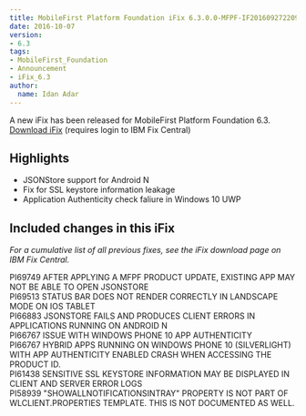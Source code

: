```yaml
---
title: MobileFirst Platform Foundation iFix 6.3.0.0-MFPF-IF201609272209 released
date: 2016-10-07
version:
- 6.3
tags:
- MobileFirst_Foundation
- Announcement
- iFix_6.3
author:
  name: Idan Adar 
---
```

A new iFix has been released for MobileFirst Platform Foundation 6.3.  
[Download iFix](http://www.ibm.com/support/fixcentral/swg/quickorder?parent=ibm%7EOther%2Bsoftware&product=ibm/Other+software/IBM+MobileFirst+Platform+Foundation&release=6.3.0.0&platform=All&function=all&source=fc) (requires login to IBM Fix Central)

## Highlights
* JSONStore support for Android N
* Fix for SSL keystore information leakage
* Application Authenticity check faliure in Windows 10 UWP

## Included changes in this iFix
*For a cumulative list of all previous fixes, see the iFix download page on IBM Fix Central.*

PI69749 AFTER APPLYING A MFPF PRODUCT UPDATE, EXISTING APP MAY NOT BE ABLE TO OPEN JSONSTORE  
PI69513 STATUS BAR DOES NOT RENDER CORRECTLY IN LANDSCAPE MODE ON IOS TABLET  
PI66883 JSONSTORE FAILS AND PRODUCES CLIENT ERRORS IN APPLICATIONS RUNNING ON ANDROID N  
PI66767 ISSUE WITH WINDOWS PHONE 10 APP AUTHENTICITY	  
PI66767 HYBRID APPS RUNNING ON WINDOWS PHONE 10 (SILVERLIGHT) WITH APP AUTHENTICITY ENABLED CRASH WHEN ACCESSING THE PRODUCT ID.  
PI61438 SENSITIVE SSL KEYSTORE INFORMATION MAY BE DISPLAYED IN CLIENT AND SERVER ERROR LOGS  
PI58939 "SHOWALLNOTIFICATIONSINTRAY" PROPERTY IS NOT PART OF WLCLIENT.PROPERTIES TEMPLATE. THIS IS NOT DOCUMENTED AS WELL.  
